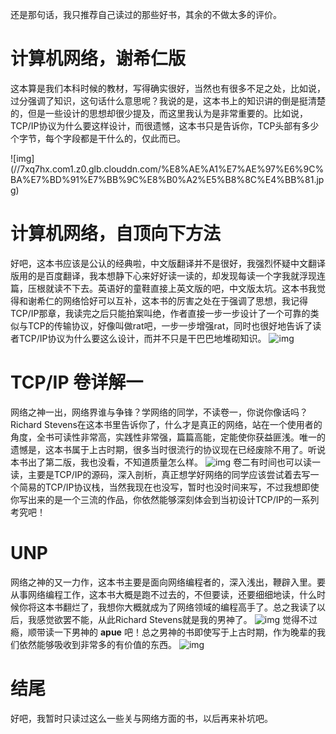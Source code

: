 还是那句话，我只推荐自己读过的那些好书，其余的不做太多的评价。

# 计算机网络，谢希仁版

这本算是我们本科时候的教材，写得确实很好，当然也有很多不足之处，比如说，过分强调了知识，这句话什么意思呢？我说的是，这本书上的知识讲的倒是挺清楚的，但是一些设计的思想却很少提及，而这里我认为是非常重要的。比如说，TCP/IP协议为什么要这样设计，而很遗憾，这本书只是告诉你，TCP头部有多少个字节，每个字段都是干什么的，仅此而已。

<div class="org-center">
![img](//7xq7hx.com1.z0.glb.clouddn.com/%E8%AE%A1%E7%AE%97%E6%9C%BA%E7%BD%91%E7%BB%9C%E8%B0%A2%E5%B8%8C%E4%BB%81.jpg)
</div>

# 计算机网络，自顶向下方法

好吧，这本书应该是公认的经典啦，中文版翻译并不是很好，我强烈怀疑中文翻译版用的是百度翻译，我本想静下心来好好读一读的，却发现每读一个字我就浮现连篇，压根就读不下去。英语好的童鞋直接上英文版的吧，中文版太坑。这本书我觉得和谢希仁的网络恰好可以互补，这本书的厉害之处在于强调了思想，我记得TCP/IP那章，我读完之后只能拍案叫绝，作者直接一步一步设计了一个可靠的类似与TCP的传输协议，好像叫做rat吧，一步一步增强rat，同时也很好地告诉了读者TCP/IP协议为什么要这么设计，而并不只是干巴巴地堆砌知识。
![img](//7xq7hx.com1.z0.glb.clouddn.com/%E8%AE%A1%E7%AE%97%E6%9C%BA%E7%BD%91%E7%BB%9C%E8%87%AA%E9%A1%B6%E5%90%91%E4%B8%8B.jpg)

# TCP/IP 卷详解一

网络之神一出，网络界谁与争锋？学网络的同学，不读卷一，你说你像话吗？Richard Stevens在这本书里告诉你了，什么才是真正的网络，站在一个使用者的角度，全书可读性非常高，实践性非常强，篇篇高能，定能使你获益匪浅。唯一的遗憾是，这本书属于上古时期，很多当时很流行的协议现在已经废除不用了。听说本书出了第二版，我也没看，不知道质量怎么样。
![img](//7xq7hx.com1.z0.glb.clouddn.com/tcpip%E8%AF%A6%E8%A7%A3.jpg)
卷二有时间也可以读一读，主要是TCP/IP的源码，深入剖析，真正想学好网络的同学应该尝试着去写一个简易的TCP/IP协议栈，当然我现在也没写，暂时也没时间来写，不过我想即使你写出来的是一个三流的作品，你依然能够深刻体会到当初设计TCP/IP的一系列考究吧！

# UNP

网络之神的又一力作，这本书主要是面向网络编程者的，深入浅出，鞭辟入里。要从事网络编程工作，这本书大概是跑不过去的，不但要读，还要细细地读，什么时候你将这本书翻烂了，我想你大概就成为了网络领域的编程高手了。总之我读了以后，我感觉欲罢不能，从此Richard Stevens就是我的男神了。
![img](//7xq7hx.com1.z0.glb.clouddn.com/unp.jpg)
觉得不过瘾，顺带读一下男神的 **apue** 吧！总之男神的书即使写于上古时期，作为晚辈的我们依然能够吸收到非常多的有价值的东西。
![img](//7xq7hx.com1.z0.glb.clouddn.com/apue.jpg)

# 结尾

好吧，我暂时只读过这么一些关与网络方面的书，以后再来补坑吧。
